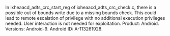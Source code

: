 In ixheaacd_adts_crc_start_reg of ixheaacd_adts_crc_check.c, there is a possible out of bounds write due to a missing bounds check. This could lead to remote escalation of privilege with no additional execution privileges needed. User interaction is not needed for exploitation. Product: Android. Versions: Android-9. Android ID: A-113261928.